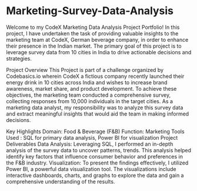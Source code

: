 # Marketing-Survey-Data-Analysis

Welcome to my CodeX Marketing Data Analysis Project Portfolio! In this project, I have undertaken the task of providing valuable insights to the marketing team at CodeX,  German beverage company, in order to enhance their presence in the Indian market. The primary goal of this project is to leverage survey data from 10 cities in India to drive actionable decisions and strategies.

Project Overview
This Project is part of a challenge organized by Codebasics.io wherein CodeX a fictious company recently launched their energy drink in 10 cities across India and wishes to increase brand awareness, market share, and product development. To achieve these objectives, the marketing team conducted a comprehensive survey, collecting responses from 10,000 individuals in the target cities. As a marketing data analyst, my responsibility was to analyze this survey data and extract meaningful insights that would aid the team in making informed decisions.

Key Highlights
Domain: Food & Beverage (F&B)
Function: Marketing
Tools Used : SQL for primary data analysis, Power BI for visualization
Project Deliverables
Data Analysis: Leveraging SQL, I performed an in-depth analysis of the survey data to uncover patterns, trends. This analysis helped identify key factors that influence consumer behavior and preferences in the F&B industry.
Visualization: To present the findings effectively, I utilized Power BI, a powerful data visualization tool. The visualizations include interactive dashboards, charts, and graphs to explore the data and gain a comprehensive understanding of the results.
